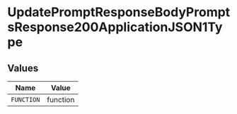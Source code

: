 # UpdatePromptResponseBodyPromptsResponse200ApplicationJSON1Type


## Values

| Name       | Value      |
| ---------- | ---------- |
| `FUNCTION` | function   |